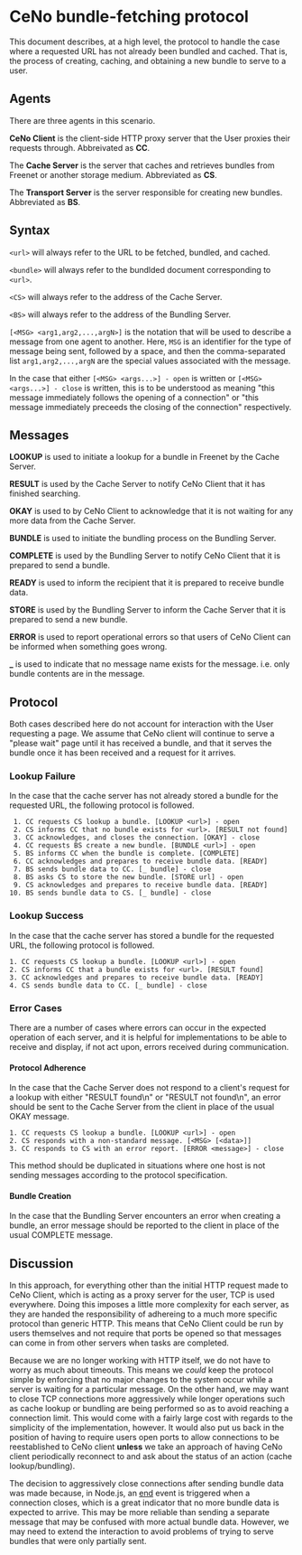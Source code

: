 # CeNo bundle-fetching protocol

This document describes, at a high level, the protocol to handle the case where a requested URL
has not already been bundled and cached.  That is, the process of creating, caching, and obtaining
a new bundle to serve to a user.

## Agents

There are three agents in this scenario.

**CeNo Client** is the client-side HTTP proxy server that the User proxies their requests through. Abbreivated as **CC**.

The **Cache Server** is the server that caches and retrieves bundles from Freenet or another storage medium. Abbreviated as **CS**.

The **Transport Server** is the server responsible for creating new bundles. Abbreviated as **BS**.

## Syntax

`<url>` will always refer to the URL to be fetched, bundled, and cached.

`<bundle>` will always refer to the bundlded document corresponding to `<url>`.

`<CS>` will always refer to the address of the Cache Server.

`<BS>` will always refer to the address of the Bundling Server.

`[<MSG> <arg1,arg2,...,argN>]` is the notation that will be used to describe a message from one agent to another. Here,
`MSG` is an identifier for the type of message being sent, followed by a space, and then the comma-separated list
`arg1,arg2,...,argN` are the special values associated with the message.

In the case that either `[<MSG> <args...>] - open` is written or `[<MSG> <args...>] - close` is written, this is to be
understood as meaning "this message immediately follows the opening of a connection" or "this message immediately
preceeds the closing of the connection" respectively.

## Messages

**LOOKUP** is used to initiate a lookup for a bundle in Freenet by the Cache Server.

**RESULT** is used by the Cache Server to notify CeNo Client that it has finished searching.

**OKAY** is used to by CeNo Client to acknowledge that it is not waiting for any more data from the Cache Server.

**BUNDLE** is used to initiate the bundling process on the Bundling Server.

**COMPLETE** is used by the Bundling Server to notify CeNo Client that it is prepared to send a bundle.

**READY** is used to inform the recipient that it is prepared to receive bundle data.

**STORE** is used by the Bundling Server to inform the Cache Server that it is prepared to send a new bundle.

**ERROR** is used to report operational errors so that users of CeNo Client can be informed when something goes wrong.

**_** is used to indicate that no message name exists for the message. i.e. only bundle contents are in the message.

## Protocol

Both cases described here do not account for interaction with the User requesting a page. We assume that CeNo client
will continue to serve a "please wait" page until it has received a bundle, and that it serves the bundle once it has
been received and a request for it arrives.

### Lookup Failure

In the case that the cache server has not already stored a bundle for the requested URL, the following protocol is
followed.

```
 1. CC requests CS lookup a bundle. [LOOKUP <url>] - open
 2. CS informs CC that no bundle exists for <url>. [RESULT not found]
 3. CC acknowledges, and closes the connection. [OKAY] - close
 4. CC requests BS create a new bundle. [BUNDLE <url>] - open
 5. BS informs CC when the bundle is complete. [COMPLETE]
 6. CC acknowledges and prepares to receive bundle data. [READY]
 7. BS sends bundle data to CC. [_ bundle] - close
 8. BS asks CS to store the new bundle. [STORE url] - open
 9. CS acknowledges and prepares to receive bundle data. [READY]
10. BS sends bundle data to CS. [_ bundle] - close
```

### Lookup Success

In the case that the cache server has stored a bundle for the requested URL, the following protocol is followed.

```
1. CC requests CS lookup a bundle. [LOOKUP <url>] - open
2. CS informs CC that a bundle exists for <url>. [RESULT found]
3. CC acknowledges and prepares to receive bundle data. [READY]
4. CS sends bundle data to CC. [_ bundle] - close
```

### Error Cases

There are a number of cases where errors can occur in the expected operation of each server, and it is helpful for implementations to be able to receive and display, if not act upon, errors received during communication.

#### Protocol Adherence

In the case that the Cache Server does not respond to a client's request for a lookup with either "RESULT found\n" or "RESULT not found\n", an error should be sent to the Cache Server from the client in place of the usual OKAY message.

```
1. CC requests CS lookup a bundle. [LOOKUP <url>] - open
2. CS responds with a non-standard message. [<MSG> [<data>]]
3. CC responds to CS with an error report. [ERROR <message>] - close
```

This method should be duplicated in situations where one host is not sending messages according to the protocol specification.

#### Bundle Creation

In the case that the Bundling Server encounters an error when creating a bundle, an error message should be reported to the client in place of the usual COMPLETE message.

## Discussion

In this approach, for everything other than the initial HTTP request made to CeNo Client, which is acting as a proxy
server for the user, TCP is used everywhere.  Doing this imposes a little more complexity for each server, as they are
handed the responsibility of adhereing to a much more specific protocol than generic HTTP.  This means that CeNo Client
could be run by users themselves and not require that ports be opened so that messages can come in from other servers
when tasks are completed.

Because we are no longer working with HTTP itself, we do not have to worry as much about timeouts.  This means we
_could_ keep the protocol simple by enforcing that no major changes to the system occur while a server is waiting for a
particular message. On the other hand, we may want to close TCP connections more aggressively while longer operations
such as cache lookup or bundling are being performed so as to avoid reaching a connection limit.  This would come with a
fairly large cost with regards to the simplicity of the implementation, however.  It would also put us back in the
position of having to require users open ports to allow connections to be reestablished to CeNo client **unless** we
take an approach of having CeNo client periodically reconnect to and ask about the status of an action (cache
lookup/bundling).

The decision to aggressively close connections after sending bundle data was made because, in Node.js, an
[end](http://nodejs.org/api/net.html#net_event_end) event is triggered when a connection closes, which is a great
indicator that no more bundle data is expected to arrive. This may be more reliable than sending a separate message that
may be confused with more actual bundle data.  However, we may need to extend the interaction to avoid problems of
trying to serve bundles that were only partially sent.
